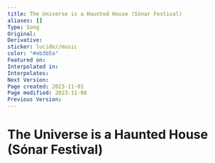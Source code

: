 ```yaml
---
title: The Universe is a Haunted House (Sónar Festival)
aliases: []
Type: Song
Original: 
Derivative: 
sticker: lucide//music
color: "#eb3b5a"
Featured on: 
Interpolated in: 
Interpolates: 
Next Version: 
Page created: 2023-11-01
Page modified: 2023-11-08
Previous Version: 
---
```


# The Universe is a Haunted House (Sónar Festival)
